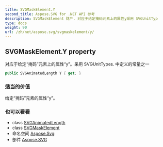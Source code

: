 ```yaml
---
title: SVGMaskElement.Y
second_title: Aspose.SVG for .NET API 参考
description: SVGMaskElement 财产. 对应于给定掩码元素上的属性y采用 SVGUnitTypes. 中定义的常量之一
type: docs
weight: 90
url: /zh/net/aspose.svg/svgmaskelement/y/
---
```

## SVGMaskElement.Y property

对应于给定“掩码”元素上的属性“y”。采用 SVGUnitTypes. 中定义的常量之一

```csharp
public SVGAnimatedLength Y { get; }
```

### 适当的价值

给定“掩码”元素的属性“y”。

### 也可以看看

* class [SVGAnimatedLength](../../../aspose.svg.datatypes/svganimatedlength/)
* class [SVGMaskElement](../)
* 命名空间 [Aspose.Svg](../../svgmaskelement/)
* 部件 [Aspose.SVG](../../../)


